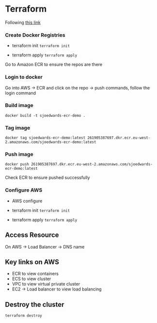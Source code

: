 # Terraform

Following [this link](https://medium.com/avmconsulting-blog/how-to-deploy-a-dockerised-node-js-application-on-aws-ecs-with-terraform-3e6bceb48785)

### Create Docker Registries

- terraform init
  `terraform init`

- terraform apply
  `terraform apply`

Go to Amazon ECR to ensure the repos are there

### Login to docker

Go into AWS -> ECR and click on the repo -> push commands, follow the login command

### Build image

`docker build -t sjoedwards-ecr-demo .`

### Tag image

```
docker tag sjoedwards-ecr-demo:latest 261905387697.dkr.ecr.eu-west-2.amazonaws.com/sjoedwards-ecr-demo:latest
```

### Push image

```
docker push 261905387697.dkr.ecr.eu-west-2.amazonaws.com/sjoedwards-ecr-demo:latest
```

Check ECR to ensure pushed successfully

### Configure AWS

- AWS configure

- terraform init
  `terraform init`

- terraform apply
  `terraform apply`

## Access Resource

On AWS -> Load Balancer -> DNS name

## Key links on AWS

- ECR to view containers
- ECS to view cluster
- VPC to view virtual private cluster
- EC2 -> Load balancer to view load balancing

## Destroy the cluster

`terraform destroy`

